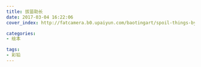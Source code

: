 ```yaml
---
title: 拔苗助长
date: 2017-03-04 16:22:06
cover_index: http://fatcamera.b0.upaiyun.com/baotingart/spoil-things-by-excessive-enthusiasm/stbee06-500x500.jpg

categories:
- 绘本

tags:
- 彩铅
---
```

